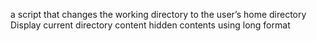 a script that changes the working directory to the user’s home directory
Display current directory content hidden contents using long format
